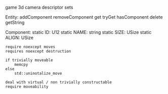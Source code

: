 game
3d camera
descriptor sets

Entity:
    addComponent<C>
    removeComponent<C>
    get<C>
    tryGet<C>
    hasComponent<C>
    delete<C>
    getString

Component:
    static ID: U12
    static NAME: string
    static SIZE: USize
    static ALIGN: USize

    require noexcept moves
    requires noexcept destruction

    if trivially moveable
        memcpy
    else
        std::uninotalize_move

    deal with virtual / non trivially constructable
    require moveability
